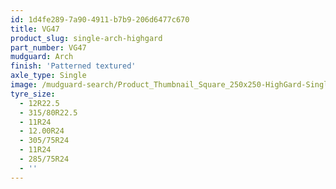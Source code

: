 ```yaml
---
id: 1d4fe289-7a90-4911-b7b9-206d6477c670
title: VG47
product_slug: single-arch-highgard
part_number: VG47
mudguard: Arch
finish: 'Patterned textured'
axle_type: Single
image: /mudguard-search/Product_Thumbnail_Square_250x250-HighGard-Single-Arch.jpg
tyre_size:
  - 12R22.5
  - 315/80R22.5
  - 11R24
  - 12.00R24
  - 305/75R24
  - 11R24
  - 285/75R24
  - ''
---
```

